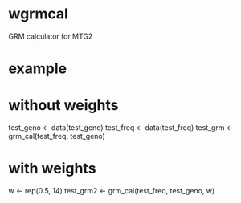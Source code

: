 # wgrmcal
GRM calculator for MTG2

# example

# without weights
test_geno <- data(test_geno)
test_freq <- data(test_freq)
test_grm <- grm_cal(test_freq, test_geno)

# with weights
w <- rep(0.5, 14)
test_grm2 <- grm_cal(test_freq, test_geno, w)

